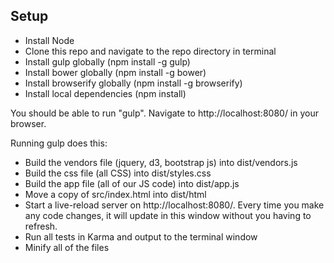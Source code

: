 


## Setup
- Install Node
- Clone this repo and navigate to the repo directory in terminal
- Install gulp globally (npm install -g gulp)
- Install bower globally (npm install -g bower)
- Install browserify globally (npm install -g browserify)
- Install local dependencies (npm install)

You should be able to run "gulp". Navigate to http://localhost:8080/ in your browser.

Running gulp does this:
- Build the vendors file (jquery, d3, bootstrap js) into dist/vendors.js
- Build the css file (all CSS) into dist/styles.css
- Build the app file (all of our JS code) into dist/app.js
- Move a copy of src/index.html into dist/html
- Start a live-reload server on http://localhost:8080/. Every time you make any code changes, it will update in this window without you having to refresh.
- Run all tests in Karma and output to the terminal window
- Minify all of the files